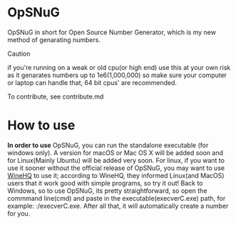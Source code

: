 # OpSNuG
OpSNuG in short for Open Source Number Generator, which is my new method of genarating numbers.

> [!CAUTION]
> if you're running on a weak or old cpu(or high end) use this at your own risk as it genarates numbers up to 1e6(1,000,000) so make sure your computer or laptop can handle that, 64 bit cpus' are recommended.

To contribute, see contribute.md

# How to use

**In order to use** OpSNuG, you can run the standalone executable (for windows only). A version for macOS or Mac OS X will be added soon and for Linux(Mainly Ubuntu) will be added very soon. For linux, if you want to use it sooner without the official release of OpSNuG, you may want to use [WineHQ](https://www.winehq.org/) to use it; according to WineHQ, they informed Linux(and MacOS) users that it work good with simple programs, so try it out! Back to Windows, so to use OpSNuG, its pretty straightforward, so open the commmand line(cmd) and paste in the executable(execverC.exe) path, for example: <YourDrive>:/execverC.exe. After all that, it will automatically create a number for you.
